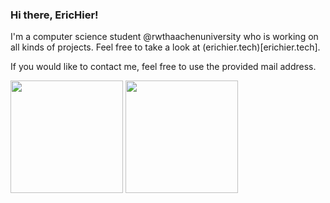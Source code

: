### Hi there, EricHier! 
I'm a computer science student @rwthaachenuniversity who is working on all kinds of projects. Feel free to take a look at (erichier.tech)[erichier.tech].

If you would like to contact me, feel free to use the provided mail address.

<p>
  <img height="180em" src="https://github-readme-stats.vercel.app/api?username=erichier" />
  <img height="180em" src="https://github-readme-stats-eight-theta.vercel.app/api/top-langs/?username=erichier&layout=compact" />
</p>

<!--
**EricHier/erichier** is a ✨ _special_ ✨ repository because its `README.md` (this file) appears on your GitHub profile.

Here are some ideas to get you started:

- 🔭 I’m currently working on ...
- 🌱 I’m currently learning ...
- 👯 I’m looking to collaborate on ...
- 🤔 I’m looking for help with ...
- 💬 Ask me about ...
- 📫 How to reach me: ...
- 😄 Pronouns: ...
- ⚡ Fun fact: ...
-->
